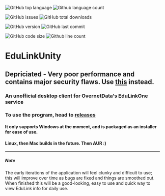 ![GitHub top language](https://img.shields.io/github/languages/top/Malted-Wheaties/EduLinkUnity)
![Github language count](https://img.shields.io/github/languages/count/Malted-Wheaties/EduLinkUnity)

![GitHub issues](https://img.shields.io/github/issues/Malted-Wheaties/EduLinkUnity)
![GitHub total downloads](https://img.shields.io/github/downloads/Malted-Wheaties/EduLinkunity/total)

![GitHub version](https://img.shields.io/github/v/release/Malted-Wheaties/EduLinkUnity?include_prereleases)
![GitHub last commit](https://img.shields.io/github/last-commit/Malted-Wheaties/EduLinkUnity)

![GitHub code size](https://img.shields.io/github/languages/code-size/Malted-Wheaties/EduLinkUnity)
![Github line count](https://img.shields.io/tokei/lines/github/Malted-Wheaties/EduLinkUnity)

# EduLinkUnity
## Depriciated - Very poor performance and contains major security flaws. Use [this](https://github.com/Malted-Wheaties/EduLink-Bolt/) instead.
### An unofficial desktop client for OvernetData's EduLinkOne service


### To use the program, head to [releases](https://github.com/Malted-Wheaties/EduLinkUnity/releases)
#### It only supports Windows at the moment, and is packaged as an installer for ease of use.
#### Linux, then Mac builds in the future. Then AUR :)
--------
##### Note
The early iterations of the application will feel clunky and difficult to use; this will improve over time as bugs are fixed and things are smoothed out.
When finished this will be a good-looking, easy to use and quick way to view EduLink info for daily use.
